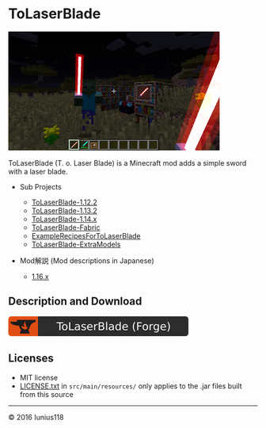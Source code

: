 # ToLaserBlade

[<img src="docs/img/tolaserblade_1.png" title="The Laser Blade" width="427" height="240">](docs/img/tolaserblade_1.png)

ToLaserBlade (T. o. Laser Blade) is a Minecraft mod adds a simple sword with a laser blade.

- Sub Projects
  - [ToLaserBlade-1.12.2](https://github.com/Iunius118/ToLaserBlade-1.12.2)
  - [ToLaserBlade-1.13.2](https://github.com/Iunius118/ToLaserBlade-1.13.2)
  - [ToLaserBlade-1.14.x](https://github.com/Iunius118/ToLaserBlade-1.14.x)
  - [ToLaserBlade-Fabric](https://github.com/Iunius118/ToLaserBlade-Fabric)
  - [ExampleRecipesForToLaserBlade](https://github.com/Iunius118/ExampleRecipesForToLaserBlade)
  - [ToLaserBlade-ExtraModels](https://github.com/Iunius118/ToLaserBlade-ExtraModels)

- Mod解説 (Mod descriptions in Japanese)

  - [1.16.x](docs/manual_ja.md)

## Description and Download

[![ToLaserBlade (Forge) - CurseForge](./docs/img/tolaserblade-forge_cf_badge.svg)](https://www.curseforge.com/minecraft/mc-mods/tolaserblade)

## Licenses

- MIT license
- [LICENSE.txt](./src/main/resources/LICENSE.txt) in `src/main/resources/` only applies to the .jar files built from this source

---
&copy; 2016 Iunius118
